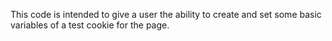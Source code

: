 This code is intended to give a user the ability to create and set some basic variables of a test cookie for the page.

